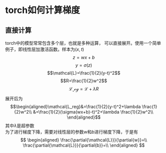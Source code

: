 # torch如何计算梯度
## 直接计算
torch中的模型常常包含多个层，也就是多种运算，
可以直接展开。使用一个简单例子，即线性层加激活函数。样本为$(x,t)$
$$ z=wx+b$$
$$y=\sigma(z)$$
$$\mathcal{L}=\frac{1}{2}(y-t)^2$$
$$R=\frac{1}{2}w^2$$
$$\mathcal{L_reg}=\mathcal{L}+\lambda R$$
展开后为
$$\begin{aligned}\mathcal{L_reg}&=\frac{1}{2}(y-t)^2+\lambda \frac{1}{2}w^2\\
&=\frac{1}{2}(\sigma(wx+b)-t)^2+\lambda \frac{1}{2}w^2\\
\end{aligned}$$
其中$\lambda$是超参数  
为了进行梯度下降，需要对线性层的参数$w$和$b$进行梯度下降，于是有
$$
\begin{aligned}
\frac{\partial{\mathcal{L}}}{\partial{w}}=\\
\frac{\partial{\mathcal{L}}}{\partial{b}}=\\
\end{aligned}
$$